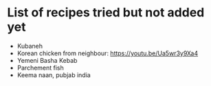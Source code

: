 # List of recipes tried but not added yet

* Kubaneh
* Korean chicken from neighbour: https://youtu.be/Ua5wr3y9Xa4
* Yemeni Basha Kebab
* Parchement fish
* Keema naan, pubjab india
